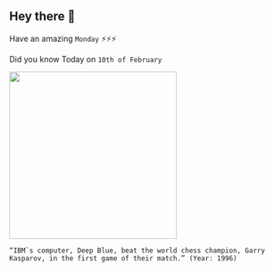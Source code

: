 ## Hey there 👋
Have an amazing `Monday` ⚡⚡⚡

Did you know Today on `10th of February`
 
 [<img src="https://media.pri.org/s3fs-public/styles/story_main/public/story/images/DeepBlue.png?itok=N01yMnCK" width="300" />](https://en.wikipedia.org/wiki/Deep_Blue_versus_Garry_Kasparov) 
 ```
“IBM`s computer, Deep Blue, beat the world chess champion, Garry Kasparov, in the first game of their match.” (Year: 1996)
```
